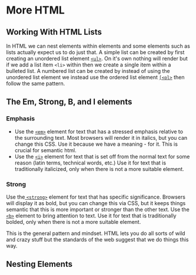 # More HTML

## Working With HTML Lists
In HTML we can nest elements within elements and some elements such as lists actually expect us to do just that.
A simple list can be created by first creating an unordered list element [`<ul>`](https://developer.mozilla.org/en-US/docs/Web/HTML/Element/ul). On it's own nothing will render but if we add a list item `<li>` within then we create a single item within a bulleted list.
A numbered list can be created by instead of using the unordered list element we instead use the ordered list element [`[<ol>`](https://developer.mozilla.org/en-US/docs/Web/HTML/Element/ol) then follow the same pattern.

## The Em, Strong, B, and I elements
### Emphasis
- Use the [`<em>`](https://developer.mozilla.org/en-US/docs/Web/HTML/Element/em) element for text that has a stressed emphasis relative to the surrounding text. Most browsers will render it in italics, but you can change this CSS. Use it because we have a meaning - for it. This is crucial for semantic html.
- Use the [`<i>`](https://developer.mozilla.org/en-US/docs/Web/HTML/Element/i) element for text that is set off from the normal text for some reason (latin terms, technical words, etc.) Use it for text that is traditionally italicized, only when there is not a more suitable element.
### Strong
Use the[ `<strong>`](https://developer.mozilla.org/en-US/docs/Web/HTML/Element/strong) element for text that has specific significance. Browsers will display it as bold, but you can change this via CSS, but it keeps things semantic that this is more important or stronger than the other text.
Use the [`<b>`](https://developer.mozilla.org/en-US/docs/Web/HTML/Element/b) element to bring attention to text. Use it for text that is traditionally bolded, only when there is not a more suitable element.

This is the general pattern and mindset. HTML lets you do all sorts of wild and crazy stuff but the standards of the web suggest that we do things this way.

## Nesting Elements